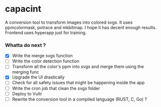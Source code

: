 # capacint
A conversion tool to transform images into colored svgs. It uses ppmcolormask, potrace and mkbitmap. 
I hope it has decent enough results. Frontend uses hyperapp just for training.

### Whatta do next ?
- [X] Write the merge svgs function
- [ ] Write the color detection function
- [ ] Transform all the color's ppm into svgs and merge them using the merging func
- [X] Upgrade the UI drastically 
- [ ] Check for all safety issues that might be happening inside the app
- [ ] Write the cron job that clean the svgs folder
- [ ] Deploy to Vultr
- [ ] Rewrite the conversion tool in a compiled language (RUST, C, Go) ?
